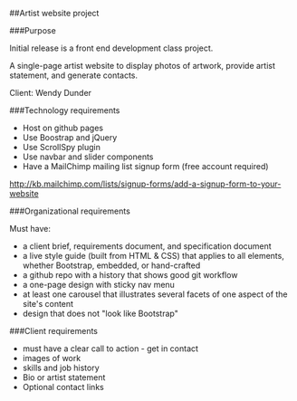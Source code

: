 ##Artist website project

###Purpose

Initial release is a front end development class project.

A single-page artist website to display photos of artwork, provide artist statement, and generate contacts.

Client: Wendy Dunder

###Technology requirements

* Host on github pages
* Use Boostrap and jQuery
* Use ScrollSpy plugin
* Use navbar and slider components
* Have a MailChimp mailing list signup form (free account required)

http://kb.mailchimp.com/lists/signup-forms/add-a-signup-form-to-your-website

###Organizational requirements

Must have:

* a client brief, requirements document, and specification document
* a live style guide (built from HTML & CSS) that applies to all elements, whether Bootstrap, embedded, or hand-crafted
* a github repo with a history that shows good git workflow
* a one-page design with sticky nav menu
* at least one carousel that illustrates several facets of one aspect of the site's content
* design that does not "look like Bootstrap"

###Client requirements

* must have a clear call to action - get in contact
* images of work
* skills and job history
* Bio or artist statement
* Optional contact links


